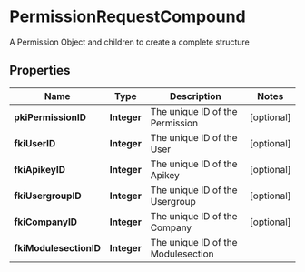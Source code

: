 

# PermissionRequestCompound

A Permission Object and children to create a complete structure

## Properties

| Name | Type | Description | Notes |
|------------ | ------------- | ------------- | -------------|
|**pkiPermissionID** | **Integer** | The unique ID of the Permission |  [optional] |
|**fkiUserID** | **Integer** | The unique ID of the User |  [optional] |
|**fkiApikeyID** | **Integer** | The unique ID of the Apikey |  [optional] |
|**fkiUsergroupID** | **Integer** | The unique ID of the Usergroup |  [optional] |
|**fkiCompanyID** | **Integer** | The unique ID of the Company |  [optional] |
|**fkiModulesectionID** | **Integer** | The unique ID of the Modulesection |  |



